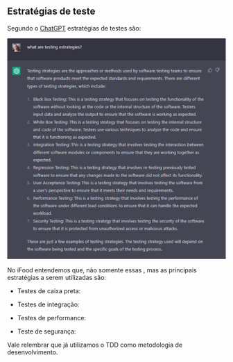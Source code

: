 ## Estratégias de teste

Segundo o [ChatGPT](https://chat.openai.com/) estratégias de testes são:

![Estratégias de testes](/images/testes/chatGPT-testing-estrategies.PNG)


No iFood entendemos que, não somente essas , mas as principais estratégias a serem utilizadas são:

- Testes de caixa preta:

- Testes de integração:

- Testes de performance:

- Teste de segurança:


Vale relembrar que já utilizamos o TDD como metodologia de desenvolvimento.